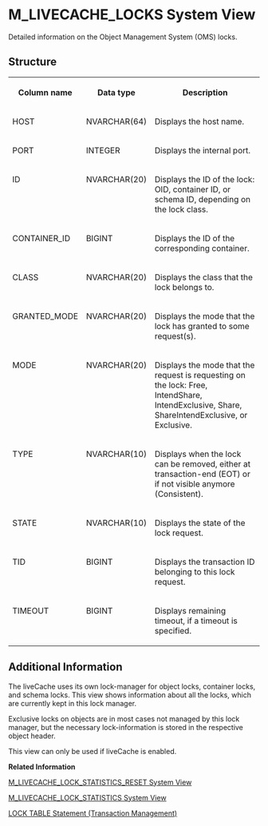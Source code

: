 <!-- loio20b2e3d575191014a7c893bbb84c15fa -->

# M\_LIVECACHE\_LOCKS System View

Detailed information on the Object Management System \(OMS\) locks.



<a name="loio20b2e3d575191014a7c893bbb84c15fa___m__l_i_v_e_c_a_c_h_e__l_o_c_k_s_1struct_M_LIVECACHE_LOCKS"/>

## Structure


<table>
<tr>
<th valign="top">

Column name

</th>
<th valign="top">

Data type

</th>
<th valign="top">

Description

</th>
</tr>
<tr>
<td valign="top">

HOST

</td>
<td valign="top">

NVARCHAR\(64\)

</td>
<td valign="top">

Displays the host name.

</td>
</tr>
<tr>
<td valign="top">

PORT

</td>
<td valign="top">

INTEGER

</td>
<td valign="top">

Displays the internal port.

</td>
</tr>
<tr>
<td valign="top">

ID

</td>
<td valign="top">

NVARCHAR\(20\)

</td>
<td valign="top">

Displays the ID of the lock: OID, container ID, or schema ID, depending on the lock class.

</td>
</tr>
<tr>
<td valign="top">

CONTAINER\_ID

</td>
<td valign="top">

BIGINT

</td>
<td valign="top">

Displays the ID of the corresponding container.

</td>
</tr>
<tr>
<td valign="top">

CLASS

</td>
<td valign="top">

NVARCHAR\(20\)

</td>
<td valign="top">

Displays the class that the lock belongs to.

</td>
</tr>
<tr>
<td valign="top">

GRANTED\_MODE

</td>
<td valign="top">

NVARCHAR\(20\)

</td>
<td valign="top">

Displays the mode that the lock has granted to some request\(s\).

</td>
</tr>
<tr>
<td valign="top">

MODE

</td>
<td valign="top">

NVARCHAR\(20\)

</td>
<td valign="top">

Displays the mode that the request is requesting on the lock: Free, IntendShare, IntendExclusive, Share, ShareIntendExclusive, or Exclusive.

</td>
</tr>
<tr>
<td valign="top">

TYPE

</td>
<td valign="top">

NVARCHAR\(10\)

</td>
<td valign="top">

Displays when the lock can be removed, either at transaction-end \(EOT\) or if not visible anymore \(Consistent\).

</td>
</tr>
<tr>
<td valign="top">

STATE

</td>
<td valign="top">

NVARCHAR\(10\)

</td>
<td valign="top">

Displays the state of the lock request.

</td>
</tr>
<tr>
<td valign="top">

TID

</td>
<td valign="top">

BIGINT

</td>
<td valign="top">

Displays the transaction ID belonging to this lock request.

</td>
</tr>
<tr>
<td valign="top">

TIMEOUT

</td>
<td valign="top">

BIGINT

</td>
<td valign="top">

Displays remaining timeout, if a timeout is specified.

</td>
</tr>
</table>



<a name="loio20b2e3d575191014a7c893bbb84c15fa___m__l_i_v_e_c_a_c_h_e__l_o_c_k_s_1fulldesc_M_LIVECACHE_LOCKS"/>

## Additional Information

The liveCache uses its own lock-manager for object locks, container locks, and schema locks. This view shows information about all the locks, which are currently kept in this lock manager.

Exclusive locks on objects are in most cases not managed by this lock manager, but the necessary lock-information is stored in the respective object header.

This view can only be used if liveCache is enabled.

**Related Information**  


[M\_LIVECACHE\_LOCK\_STATISTICS\_RESET System View](m-livecache-lock-statistics-reset-system-view-20b2be6.md "LiveCache lock statistics (since last reset).")

[M\_LIVECACHE\_LOCK\_STATISTICS System View](m-livecache-lock-statistics-system-view-20b287a.md "Provides accumulated LiveCache lock statistics.")

[LOCK TABLE Statement \(Transaction Management\)](../../010-SQL-Reference/012-SQL-Statements/lock-table-statement-transaction-management-20f88d8.md "Acquires an exclusive lock for a table.")

